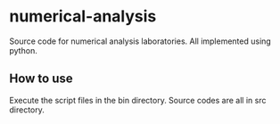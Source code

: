 # numerical-analysis

Source code for numerical analysis laboratories. All implemented using python.

## How to use
Execute the script files in the bin directory. Source codes are all in src directory.
